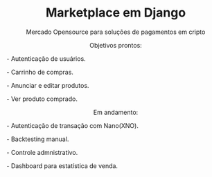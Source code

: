 <h1 align="center">
    <a> Marketplace em Django</a>
</h1>
<p align="center">Mercado Opensource para soluções de pagamentos em cripto</p>
<p align="center">Objetivos prontos:</p>
<p>- Autenticação de usuários.</p>
<p>- Carrinho de compras.</p>
<p>- Anunciar e editar produtos.</p>
<p>- Ver produto comprado.</p>
<p align="center">Em andamento:</p>
<p>- Autenticação de transação com Nano(XNO).</p>
<p>- Backtesting manual.</p>
<p>- Controle admnistrativo.</p>
<p>- Dashboard para estatística de venda.</p>